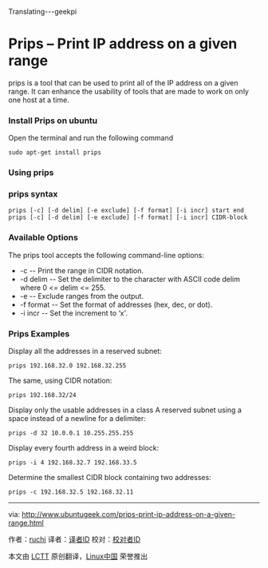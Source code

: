 Translating---geekpi

Prips – Print IP address on a given range
================================================================================
prips is a tool that can be used to print all of the IP address on a given range. It can enhance the usability of tools that are made to work on only one host at a time.

### Install Prips on ubuntu ###

Open the terminal and run the following command

    sudo apt-get install prips

### Using prips ###

### prips syntax ###

    prips [-c] [-d delim] [-e exclude] [-f format] [-i incr] start end
    prips [-c] [-d delim] [-e exclude] [-f format] [-i incr] CIDR-block

### Available Options ###

The prips tool accepts the following command-line options:

- -c -- Print the range in CIDR notation.
- -d delim -- Set the delimiter to the character with ASCII code delim where 0 <= delim <= 255.
- -e -- Exclude ranges from the output.
- -f format -- Set the format of addresses (hex, dec, or dot).
- -i incr -- Set the increment to ‘x'.

### Prips Examples ###

Display all the addresses in a reserved subnet:

    prips 192.168.32.0 192.168.32.255

The same, using CIDR notation:

    prips 192.168.32/24

Display only the usable addresses in a class A reserved subnet using a space instead of a newline for a delimiter:

    prips -d 32 10.0.0.1 10.255.255.255

Display every fourth address in a weird block:

    prips -i 4 192.168.32.7 192.168.33.5

Determine the smallest CIDR block containing two addresses:

    prips -c 192.168.32.5 192.168.32.11

--------------------------------------------------------------------------------

via: http://www.ubuntugeek.com/prips-print-ip-address-on-a-given-range.html

作者：[ruchi][a]
译者：[译者ID](https://github.com/译者ID)
校对：[校对者ID](https://github.com/校对者ID)

本文由 [LCTT](https://github.com/LCTT/TranslateProject) 原创翻译，[Linux中国](http://linux.cn/) 荣誉推出

[a]:http://www.ubuntugeek.com/author/ubuntufix
